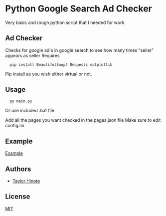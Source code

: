 
# Python Google Search Ad Checker

Very basic and rough python script that I needed for work.

## Ad Checker

Checks for google ad's in google search to see how many times "seller" appears as seller
Requires

```text
  pip install BeautifulSoup4 Requests matplotlib
```

Pip install as you wish either virtual or not.

## Usage

```python
  py main.py
```

Or use included .bat file

Add all the pages you want checked in the pages.json file
Make sure to edit config.ini

## Example

[Example](Example.pdf)

## Authors

- [Taylor Hinote](https://github.com/Taylor-Hinote/)

## License

[MIT](https://choosealicense.com/licenses/mit/)
